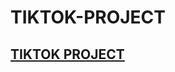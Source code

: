 # TIKTOK-PROJECT
## [TIKTOK PROJECT](https://github.com/chongna95/Google-Advanced-Data-Analytics-/tree/main/TikTok%20Project)
